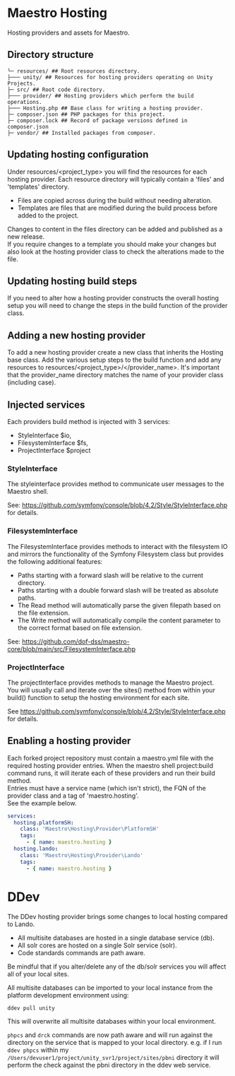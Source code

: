 # Maestro Hosting

Hosting providers and assets for Maestro.

## Directory structure
```
└─ resources/ ## Root resources directory.
├─── unity/ ## Resources for hosting providers operating on Unity Projects. 
├─ src/ ## Root code directory.
├─── provider/ ## Hosting providers which perform the build operations. 
├─── Hosting.php ## Base class for writing a hosting provider.
├─ composer.json ## PHP packages for this project.
├─ composer.lock ## Record of package versions defined in composer.json
├─ vendor/ ## Installed packages from composer.
```

## Updating hosting configuration

Under resources/<project_type> you will find the resources for each hosting provider.
Each resource directory will typically contain a 'files' and 'templates' directory. 
- Files are copied across during the build without needing alteration.
- Templates are files that are modified during the build process before added to the project. 

Changes to content in the files directory can be added and published as a new release.  
If you require changes to a template you should make your changes but also look at the 
hosting provider class to check the alterations made to the file.

## Updating hosting build steps

If you need to alter how a hosting provider constructs the overall hosting setup you will 
need to change the steps in the build function of the provider class.

## Adding a new hosting provider

To add a new hosting provider create a new class that inherits the Hosting base class.
Add the various setup steps to the build function and add any resources to 
resources/<project_type>/</provider_name>. It's important that the provider_name directory matches 
the name of your provider class (including case).

## Injected services

Each providers build method is injected with 3 services:
- StyleInterface $io, 
- FilesystemInterface $fs, 
- ProjectInterface $project

### StyleInterface

The styleinterface provides method to communicate user messages to the Maestro shell. 

See: https://github.com/symfony/console/blob/4.2/Style/StyleInterface.php for details. 

### FilesystemInterface

The FilesystemInterface provides methods to interact with the filesystem IO and mirrors the 
functionality of the Symfony Filesystem class but provides the following additional features:
- Paths starting with a forward slash will be relative to the current directory.
- Paths starting with a double forward slash will be treated as absolute paths.
- The Read method will automatically parse the given filepath based on the file extension.
- The Write method will automatically compile the content parameter to the correct format based on file extension.

See: https://github.com/dof-dss/maestro-core/blob/main/src/FilesystemInterface.php

### ProjectInterface

The projectInterface provides methods to manage the Maestro project.   
You will usually call and iterate over the sites() method from within your build() 
function to setup the hosting environment for each site.

See https://github.com/symfony/console/blob/4.2/Style/StyleInterface.php for details.

## Enabling a hosting provider

Each forked project repository must contain a maestro.yml file with the required hosting provider
entries. When the maestro shell project:build command runs, it will iterate each of these providers
and run their build method.  
Entries must have a service name (which isn't strict), the FQN of the provider class and a tag of 'maestro.hosting'.  
See the example below.

```yaml
services:
  hosting.platformSH:
    class: 'Maestro\Hosting\Provider\PlatformSH'
    tags:
      - { name: maestro.hosting }
  hosting.lando:
    class: 'Maestro\Hosting\Provider\Lando'
    tags:
      - { name: maestro.hosting }
```

# DDev

The DDev hosting provider brings some changes to local hosting compared to Lando.

- All multisite databases are hosted in a single database service (db).
- All solr cores are hosted on a single Solr service (solr). 
- Code standards commands are path aware.

Be mindful that if you alter/delete any of the db/solr services you will affect all of your local sites.

All multisite databases can be imported to your local instance from the platform development environment using:

`ddev pull unity`

This will overwrite all multisite databases within your local environment.

`phpcs` and `drck` commands are now path aware and will run against the directory on the service
that is mapped to your local directory.
e.g. if I run `ddev phpcs` within my `/Users/devuser1/project/unity_svr1/project/sites/pbni` directory
it will perform the check against the pbni directory in the ddev web service.





